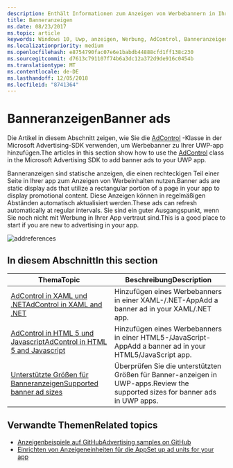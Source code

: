 ```yaml
---
description: Enthält Informationen zum Anzeigen von Werbebannern in Ihrer UWP-app verwenden.
title: Banneranzeigen
ms.date: 08/23/2017
ms.topic: article
keywords: Windows 10, Uwp, anzeigen, Werbung, AdControl, Banneranzeigen
ms.localizationpriority: medium
ms.openlocfilehash: e8754790fac07e6e1babdb44888cfd1ff138c230
ms.sourcegitcommit: d7613c791107f74b6a3dc12a372d9de916c0454b
ms.translationtype: MT
ms.contentlocale: de-DE
ms.lasthandoff: 12/05/2018
ms.locfileid: "8741364"
---
```

# <a name="banner-ads"></a><span data-ttu-id="9b15a-104">Banneranzeigen</span><span class="sxs-lookup"><span data-stu-id="9b15a-104">Banner ads</span></span>

<span data-ttu-id="9b15a-105">Die Artikel in diesem Abschnitt zeigen, wie Sie die [AdControl](https://docs.microsoft.com/uwp/api/microsoft.advertising.winrt.ui.adcontrol) -Klasse in der Microsoft Advertising-SDK verwenden, um Werbebanner zu Ihrer UWP-app hinzufügen.</span><span class="sxs-lookup"><span data-stu-id="9b15a-105">The articles in this section show how to use the [AdControl](https://docs.microsoft.com/uwp/api/microsoft.advertising.winrt.ui.adcontrol) class in the Microsoft Advertising SDK to add banner ads to your UWP app.</span></span>

<span data-ttu-id="9b15a-106">Banneranzeigen sind statische anzeigen, die einen rechteckigen Teil einer Seite in Ihrer app zum Anzeigen von Werbeinhalten nutzen.</span><span class="sxs-lookup"><span data-stu-id="9b15a-106">Banner ads are static display ads that utilize a rectangular portion of a page in your app to display promotional content.</span></span> <span data-ttu-id="9b15a-107">Diese Anzeigen können in regelmäßigen Abständen automatisch aktualisiert werden.</span><span class="sxs-lookup"><span data-stu-id="9b15a-107">These ads can refresh automatically at regular intervals.</span></span> <span data-ttu-id="9b15a-108">Sie sind ein guter Ausgangspunkt, wenn Sie noch nicht mit Werbung in Ihrer App vertraut sind.</span><span class="sxs-lookup"><span data-stu-id="9b15a-108">This is a good place to start if you are new to advertising in your app.</span></span>

![addreferences](images/banner-ad.png)

## <a name="in-this-section"></a><span data-ttu-id="9b15a-110">In diesem Abschnitt</span><span class="sxs-lookup"><span data-stu-id="9b15a-110">In this section</span></span>

|  <span data-ttu-id="9b15a-111">Thema</span><span class="sxs-lookup"><span data-stu-id="9b15a-111">Topic</span></span>    | <span data-ttu-id="9b15a-112">Beschreibung</span><span class="sxs-lookup"><span data-stu-id="9b15a-112">Description</span></span> |               
|----------|-------|
| [<span data-ttu-id="9b15a-113">AdControl in XAML und .NET</span><span class="sxs-lookup"><span data-stu-id="9b15a-113">AdControl in XAML and .NET</span></span>](adcontrol-in-xaml-and--net.md)     | <span data-ttu-id="9b15a-114">Hinzufügen eines Werbebanners in einer XAML-/.NET-App</span><span class="sxs-lookup"><span data-stu-id="9b15a-114">Add a banner ad in your XAML/.NET app.</span></span>        |
| [<span data-ttu-id="9b15a-115">AdControl in HTML 5 und Javascript</span><span class="sxs-lookup"><span data-stu-id="9b15a-115">AdControl in HTML 5 and Javascript</span></span>](adcontrol-in-html-5-and-javascript.md)     | <span data-ttu-id="9b15a-116">Hinzufügen eines Werbebanners in einer HTML5-/JavaScript-App</span><span class="sxs-lookup"><span data-stu-id="9b15a-116">Add a banner ad in your HTML5/JavaScript app.</span></span>        |
| [<span data-ttu-id="9b15a-117">Unterstützte Größen für Banneranzeigen</span><span class="sxs-lookup"><span data-stu-id="9b15a-117">Supported banner ad sizes</span></span>](supported-ad-sizes-for-banner-ads.md)    |  <span data-ttu-id="9b15a-118">Überprüfen Sie die unterstützten Größen für Banner-anzeigen in UWP-apps.</span><span class="sxs-lookup"><span data-stu-id="9b15a-118">Review the supported sizes for banner ads in UWP apps.</span></span>        |


## <a name="related-topics"></a><span data-ttu-id="9b15a-119">Verwandte Themen</span><span class="sxs-lookup"><span data-stu-id="9b15a-119">Related topics</span></span>

* [<span data-ttu-id="9b15a-120">Anzeigenbeispiele auf GitHub</span><span class="sxs-lookup"><span data-stu-id="9b15a-120">Advertising samples on GitHub</span></span>](http://aka.ms/githubads)
* [<span data-ttu-id="9b15a-121">Einrichten von Anzeigeneinheiten für die App</span><span class="sxs-lookup"><span data-stu-id="9b15a-121">Set up ad units for your app</span></span>](set-up-ad-units-in-your-app.md)
